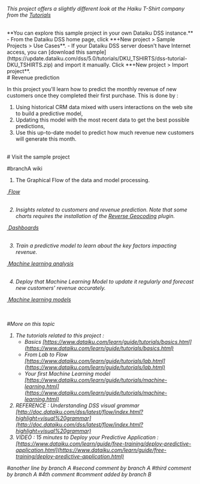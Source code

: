 _This project offers a slightly different look at the Haiku T-Shirt company from the [Tutorials](https://www.dataiku.com/learn/guide/tutorials/basics.html)_


<br/>
**You can explore this sample project in your own Dataiku DSS instance.**  
- From the Dataiku DSS home page, click **+New project > Sample Projects > Use Cases**.
- If your Dataiku DSS server doesn't have Internet access, you can [download this sample](https://update.dataiku.com/dss/5.0/tutorials/DKU_TSHIRTS/dss-tutorial-DKU_TSHIRTS.zip) and import it manually.  Click **+New project > Import project**.

<br/>
# Revenue prediction

In this project you'll learn how to predict the monthly revenue of new customers once they completed their first purchase.
This is done by :

1. Using historical CRM data mixed with users interactions on the web site to build a predictive model,
2. Updating this model with the most recent data to get the best possible predictions,
3. Use this up-to-date model to predict how much revenue new customers will generate this month.

<br/>
# Visit the sample project

#branchA wiki


1. The Graphical Flow of the data and model processing.<br/>
<p class="text-center">
<a href="/projects/DKU_TSHIRTS/flow/"  class="btn btn-datasets-color btn-cta-big-mod"><i class="icon-dku-sample_project" class="btn-cta-big-mod-icon" />&nbsp;Flow</a><br/><br/>
</p>

2. Insights related to customers and revenue prediction.
Note that some charts requires the installation of the [Reverse Geocoding](https://www.dataiku.com/community/plugins/info/geoadmin.html) plugin.
<p class="text-center">
<a href="/projects/DKU_TSHIRTS/dashboards/"  class="btn btn-datasets-color btn-cta-big-mod"><i class="icon-dku-sample_project" class="btn-cta-big-mod-icon" />&nbsp;Dashboards</a><br/><br/>
</p>


3. Train a predictive model to learn about the key factors impacting revenue.
<p class="text-center">
<a href="/projects/DKU_TSHIRTS/analysis/xXTYPWEJ/"  class="btn btn-datasets-color btn-cta-big-mod"><i class="icon-dku-sample_project" class="btn-cta-big-mod-icon" />&nbsp;Machine learning analysis</a><br/><br/>
</p>


4. Deploy that Machine Learning Model to update it regularly and forecast new customers' revenue accurately.
<p class="text-center">
<a href="/projects/DKU_TSHIRTS/analysis/gPd2KlKo/"  class="btn btn-datasets-color btn-cta-big-mod"><i class="icon-dku-sample_project" class="btn-cta-big-mod-icon" />&nbsp;Machine learning models</a><br/><br/>
</p>


<br/>
#More on this topic


1.  The tutorials related to this project :
    * Basics [https://www.dataiku.com/learn/guide/tutorials/basics.html](https://www.dataiku.com/learn/guide/tutorials/basics.html) 
    * From Lab to Flow [https://www.dataiku.com/learn/guide/tutorials/lab.html](https://www.dataiku.com/learn/guide/tutorials/lab.html)
    * Your first Machine Learning model [https://www.dataiku.com/learn/guide/tutorials/machine-learning.html](https://www.dataiku.com/learn/guide/tutorials/machine-learning.html)
2.  REFERENCE : Understanding DSS visual grammar [http://doc.dataiku.com/dss/latest/flow/index.html?highlight=visual%20grammar](http://doc.dataiku.com/dss/latest/flow/index.html?highlight=visual%20grammar)
3.  VIDEO : 15 minutes to Deploy your Predictive Application : [https://www.dataiku.com/learn/guide/free-training/deploy-predictive-application.html](https://www.dataiku.com/learn/guide/free-training/deploy-predictive-application.html)

#another line by branch A
#second comment by branch A
#third comment by branch A
#4th comment
#comment added by branch B